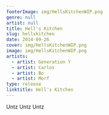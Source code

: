 ```yaml
---
footerImage: img/HellsKitchenWIP.png
genre: null
artist: null
title: Hell's Kitchen
slug: hellskitchen
date: 2014-09-26
cover: img/HellsKitchenWIP.png
image: img/HellsKitchenWIP.png
artists:
  - artist: Generation Y
  - artist: Carlos
  - artist: Bo
  - artist: Morf
type: release
linktitle: Hell's Kitchen
---
```



Untz Untz Untz